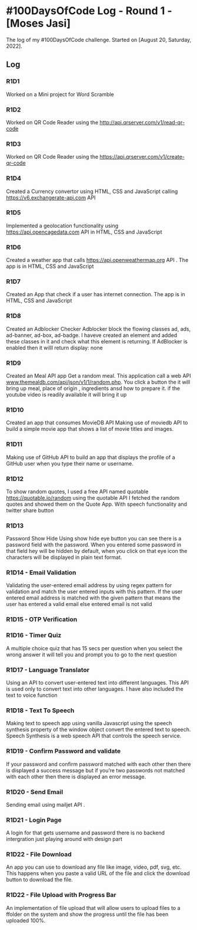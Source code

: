 # #100DaysOfCode Log - Round 1 - [Moses Jasi]

The log of my #100DaysOfCode challenge. Started on [August 20, Saturday, 2022].

## Log

### R1D1 
Worked on a Mini project for Word Scramble 

### R1D2
Worked on QR Code Reader using the http://api.qrserver.com/v1/read-qr-code 

### R1D3
Worked on QR Code Reader using the https://api.qrserver.com/v1/create-qr-code

### R1D4
Created a Currency convertor using HTML, CSS and JavaScript calling  https://v6.exchangerate-api.com API

### R1D5
Implemented a geolocation functionality using https://api.opencagedata.com API in HTML, CSS and JavaScript 

### R1D6
Created a  weather app that calls https://api.openweathermap.org API . The app is in HTML, CSS and JavaScript 

### R1D7
Created an App that check if a user has internet connection. The app is in HTML, CSS and JavaScript 

### R1D8
Created an Adblocker Checker
Adblocker block the flowing classes ad, ads, ad-banner, ad-box, ad-badge. I haveve created an element and added these classes in it and check what this element is returning. If AdBlocker is enabled then it willl return display: none

### R1D9
Created an Meal API app
Get a random meal. This application call a web API www.themealdb.com/api/json/v1/1/random.php. You click a button the it will bring up meal, place of origin , ingredients ansd how to prepare it. if the youtube video is readily available it will bring it up

### R1D10
Created an app that consumes MovieDB API
Making use of moviedb API to build a simple movie app that shows a list of movie titles and images.

### R1D11
Making use of GitHub API to build an app that displays the profile of a GitHub user when you type their name or username. 

### R1D12
To show random quotes, I used a free API named quotable https://quotable.io/random using the quotable API I fetched the random quotes and showed them on the Quote App. With speech functionality and twitter share button

### R1D13
Password Show Hide
Using show hide eye button you can see there is a password field with the password. When you entered some password in that field hey will be hidden by default, when you click on that eye icon the characters will be displayed in plain text format.

### R1D14 - Email Validation
Validating the user-entered email address by using  regex pattern for validation and match the user entered inputs with this pattern. If the user entered email address is matched with the given pattern that means the user has entered a valid email else entered email is not valid
### R1D15 - OTP Verification


### R1D16 - Timer Quiz
A multiple choice quiz that has 15 secs per question when you select the wrong answer it will tell you and prompt you to go to the next question 
### R1D17 - Language Translator
Using an API to convert user-entered text into different languages. This API is used only to convert text into other languages. I have also included the text to voice function 
### R1D18 - Text To Speech
Making text to speech app using vanilla Javascript using the speech synthesis property of the window object convert the entered text to speech. Speech Synthesis is a web speech API that controls the speech service.
### R1D19 - Confirm Password and validate
If your password and confirm password matched with each other then there is displayed a success message but if you’re two passwords not matched with each other then there is displayed an error message.
### R1D20 - Send Email
Sending email using mailjet API .
### R1D21 - Login Page 
A login for that gets username and password there is no backend intergration just playing around with design part
### R1D22 - File Download 
An app you can use to download any file like image, video, pdf, svg, etc. This happens when you paste a valid URL of the file and click the download button to download the file.
### R1D22 - File Upload with Progress Bar 
An implementation of file upload that will allow users to upload files to a ffolder on the system and show the progress until the file has been uploaded 100%. 
